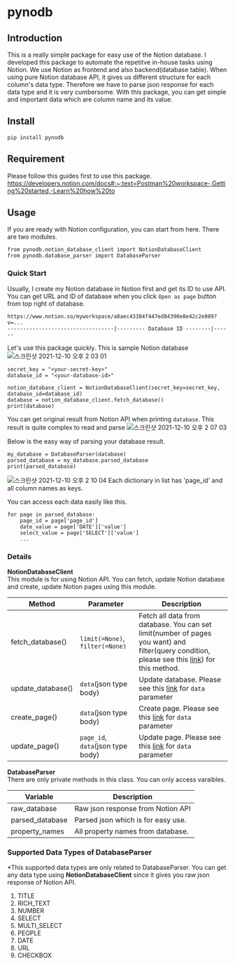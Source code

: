 # pynodb

## Introduction
This is a really simple package for easy use of the Notion database.
I developed this package to automate the repetitve in-house tasks using Notion.
We use Notion as frontend and also backend(database table).
When using pure Notion database API, it gives us different structure for each column's data type.
Therefore we have to parse json response for each data type and it is very cumbersome.
With this package, you can get simple and important data which are column name and its value.

## Install
```
pip install pynodb
```

## Requirement
Please follow this guides first to use this package.
https://developers.notion.com/docs#:~:text=Postman%20workspace-,Getting%20started,-Learn%20how%20to

## Usage
If you are ready with Notion configuration, you can start from here.
There are two modules. 

```
from pynodb.notion_database_client import NotionDatabaseClient
from pynodb.database_parser import DatabaseParser
```

### Quick Start
Usually, I create my Notion database in Notion first and get its ID to use API.  
You can get URL and ID of database when you click `Open as page` button from top right of database.
```
https://www.notion.so/myworkspace/a8aec43384f447ed84390e8e42c2e089?v=...  
----------------------------------|--------- Database ID --------|------
```

Let's use this package quickly. This is sample Notion database
![스크린샷 2021-12-10 오후 2 03 01](https://user-images.githubusercontent.com/64149539/145526315-ade3df8a-def3-4376-bc5f-a9f2d24e3cc9.png)

```
secret_key = "<your-secret-key>"
database_id = "<your-database-id>"

notion_database_client = NotionDatabaseClient(secret_key=secret_key, database_id=database_id)
database = notion_database_client.fetch_database()
print(database)

```
You can get original result from Notion API when printing `database`. This result is quite complex to read and parse
![스크린샷 2021-12-10 오후 2 07 03](https://user-images.githubusercontent.com/64149539/145526428-15a50949-5ae6-489e-82fb-1cf2b4172caa.png)

Below is the easy way of parsing your database result.  

```
my_database = DatabaseParser(database)
parsed_database = my_database.parsed_database
print(parsed_database)
```
![스크린샷 2021-12-10 오후 2 10 04](https://user-images.githubusercontent.com/64149539/145526464-d5fd14d4-fa66-4761-b1e7-eda79be5b3f2.png)
Each dictionary in list has 'page_id' and all column names as keys.

You can access each data easily like this.
```
for page in parsed_database:
    page_id = page['page_id']
    date_value = page['DATE']['value']
    select_value = page['SELECT']['value']
    ...
```

### Details

**NotionDatabaseClient**  
This module is for using Notion API. You can fetch, update Notion database and create, update Notion pages using this module.  

| Method            | Parameter                   | Description                                                                 |
|-------------------|-----------------------------|-----------------------------------------------------------------------------|
| fetch_database()  | `limit(=None)`, `filter(=None)` | Fetch all data from database. You can set limit(number of pages you want) and filter(query condition, please see this [link](https://developers.notion.com/reference/post-database-query)) for this method. |
| update_database() | `data`(json type body)| Update database. Please see this [link](https://developers.notion.com/reference/update-a-database) for `data` parameter|
| create_page()     | `data`(json type body)| Create page. Please see this [link](https://developers.notion.com/reference/post-page) for `data` parameter|
| update_page()     | `page_id`, `data`(json type body)| Update page. Please see this [link](https://developers.notion.com/reference/patch-page) for `data` parameter|

**DatabaseParser**  
There are only private methods in this class. You can only access varaibles.  

| Variable        | Description                        |
|-----------------|------------------------------------|
| raw_database    | Raw json response from Notion API  |
| parsed_database | Parsed json which is for easy use. |
| property_names  | All property names from database.  |


### Supported Data Types of DatabaseParser 
*This supported data types are only related to DatabaseParser. 
You can get any data type using **NotionDatabaseClient** since it gives you raw json response of Notion API.  

1. TITLE
2. RICH_TEXT
3. NUMBER
4. SELECT
5. MULTI_SELECT
6. PEOPLE
7. DATE
8. URL
9. CHECKBOX


